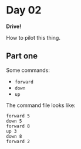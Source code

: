 # Day 02

**Drive!**

How to pilot this thing.

## Part one

Some commands:

- `forward`
- `down`
- `up`

The command file looks like:

```
forward 5
down 5
forward 8
up 3
down 8
forward 2
```
